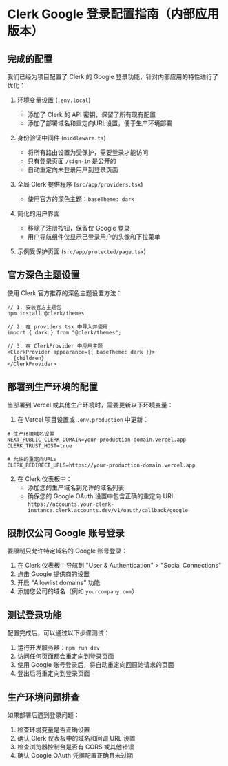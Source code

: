 # Clerk Google 登录配置指南（内部应用版本）

## 完成的配置

我们已经为项目配置了 Clerk 的 Google 登录功能，针对内部应用的特性进行了优化：

1. 环境变量设置 (`.env.local`)
   - 添加了 Clerk 的 API 密钥，保留了所有现有配置
   - 添加了部署域名和重定向URL设置，便于生产环境部署

2. 身份验证中间件 (`middleware.ts`)
   - 将所有路由设置为受保护，需要登录才能访问
   - 只有登录页面 `/sign-in` 是公开的
   - 自动重定向未登录用户到登录页面

3. 全局 Clerk 提供程序 (`src/app/providers.tsx`)
   - 使用官方的深色主题：`baseTheme: dark`

4. 简化的用户界面
   - 移除了注册按钮，保留仅 Google 登录
   - 用户导航组件仅显示已登录用户的头像和下拉菜单

5. 示例受保护页面 (`src/app/protected/page.tsx`)

## 官方深色主题设置

使用 Clerk 官方推荐的深色主题设置方法：

```tsx
// 1. 安装官方主题包
npm install @clerk/themes

// 2. 在 providers.tsx 中导入并使用
import { dark } from "@clerk/themes";

// 3. 在 ClerkProvider 中应用主题
<ClerkProvider appearance={{ baseTheme: dark }}>
  {children}
</ClerkProvider>
```

## 部署到生产环境的配置

当部署到 Vercel 或其他生产环境时，需要更新以下环境变量：

1. 在 Vercel 项目设置或 `.env.production` 中更新：

```
# 生产环境域名设置
NEXT_PUBLIC_CLERK_DOMAIN=your-production-domain.vercel.app
CLERK_TRUST_HOST=true

# 允许的重定向URLs
CLERK_REDIRECT_URLS=https://your-production-domain.vercel.app
```

2. 在 Clerk 仪表板中：
   - 添加您的生产域名到允许的域名列表
   - 确保您的 Google OAuth 设置中包含正确的重定向 URI：
     `https://accounts.your-clerk-instance.clerk.accounts.dev/v1/oauth/callback/google`

## 限制仅公司 Google 账号登录

要限制只允许特定域名的 Google 账号登录：

1. 在 Clerk 仪表板中导航到 "User & Authentication" > "Social Connections"
2. 点击 Google 提供商的设置
3. 开启 "Allowlist domains" 功能
4. 添加您公司的域名（例如 `yourcompany.com`）

## 测试登录功能

配置完成后，可以通过以下步骤测试：

1. 运行开发服务器：`npm run dev`
2. 访问任何页面都会重定向到登录页面
3. 使用 Google 账号登录后，将自动重定向回原始请求的页面
4. 登出后将重定向到登录页面

## 生产环境问题排查

如果部署后遇到登录问题：

1. 检查环境变量是否正确设置
2. 确认 Clerk 仪表板中的域名和回调 URL 设置
3. 检查浏览器控制台是否有 CORS 或其他错误
4. 确认 Google OAuth 凭据配置正确且未过期
